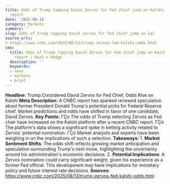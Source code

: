 ```yaml
---
title: Odds of Trump tapping David Zervos for Fed chief jump on Kalshi after CNBC
  report
date: '2025-08-18'
category: Markets
summary: ''
slug: odds of trump tapping david zervos for fed chief jump on kal
source_urls:
- https://www.cnbc.com/2025/08/13/trump-zervos-fed-kalshi-odds.html
seo:
  title: Odds of Trump tapping David Zervos for Fed chief jump on Kalshi after CNBC
    report | Hash n Hedge
  description: ''
  keywords:
  - news
  - markets
  - brief
---
```


**Headline:** Trump Considered David Zervos for Fed Chief, Odds Rise on Kalshi  **Meta Description:** A CNBC report has sparked renewed speculation about former President Donald Trump's potential picks for Federal Reserve chief. Market predictions and odds have shifted in favor of one candidate, David Zervos.  **Key Points:**  ΓÇó The odds of Trump selecting Zervos as Fed chair have increased on the Kalshi platform after a recent CNBC report. ΓÇó The platform's data shows a significant spike in betting activity related to Zervos' potential nomination. ΓÇó Market analysts and experts have been weighing in on the implications of such a selection.  **Takeaways:**  1. **Market Sentiment Shifts**: The odds shift reflects growing market anticipation and speculation surrounding Trump's next move, highlighting the uncertainty around his administration's economic decisions. 2. **Potential Implications**: A Zervos nomination could carry significant weight, given his experience as a former Fed official. This development may have implications for monetary policy and future interest rate decisions.  **Sources:** https://www.cnbc.com/2025/08/13/trump-zervos-fed-kalshi-odds.html 
